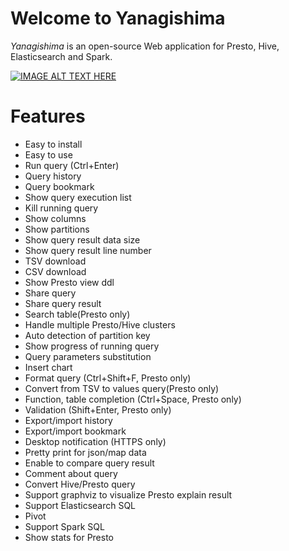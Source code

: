 # Welcome to Yanagishima

*Yanagishima* is an open-source Web application for Presto, Hive, Elasticsearch and Spark.

[![IMAGE ALT TEXT HERE](http://img.youtube.com/vi/SoneFYNCXJE/maxresdefault.jpg)](http://www.youtube.com/watch?v=SoneFYNCXJE)

# Features
* Easy to install
* Easy to use
* Run query (Ctrl+Enter)
* Query history
* Query bookmark
* Show query execution list
* Kill running query
* Show columns
* Show partitions
* Show query result data size
* Show query result line number
* TSV download
* CSV download
* Show Presto view ddl
* Share query
* Share query result
* Search table(Presto only)
* Handle multiple Presto/Hive clusters
* Auto detection of partition key
* Show progress of running query
* Query parameters substitution
* Insert chart
* Format query (Ctrl+Shift+F, Presto only)
* Convert from TSV to values query(Presto only)
* Function, table completion (Ctrl+Space, Presto only)
* Validation (Shift+Enter, Presto only)
* Export/import history
* Export/import bookmark
* Desktop notification (HTTPS only)
* Pretty print for json/map data
* Enable to compare query result
* Comment about query
* Convert Hive/Presto query
* Support graphviz to visualize Presto explain result
* Support Elasticsearch SQL
* Pivot
* Support Spark SQL
* Show stats for Presto
